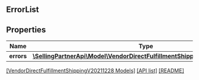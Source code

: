 ## ErrorList

## Properties

Name | Type | Description | Notes
------------ | ------------- | ------------- | -------------
**errors** | [**\SellingPartnerApi\Model\VendorDirectFulfillmentShippingV20211228\Error[]**](Error.md) |  |

[[VendorDirectFulfillmentShippingV20211228 Models]](../) [[API list]](../../Api) [[README]](../../../README.md)
